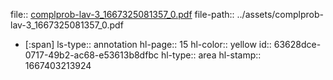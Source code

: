 file:: [complprob-lav-3_1667325081357_0.pdf](../assets/complprob-lav-3_1667325081357_0.pdf)
file-path:: ../assets/complprob-lav-3_1667325081357_0.pdf

- [:span]
  ls-type:: annotation
  hl-page:: 15
  hl-color:: yellow
  id:: 63628dce-0717-49b2-ac68-e53613b8dfbc
  hl-type:: area
  hl-stamp:: 1667403213924
